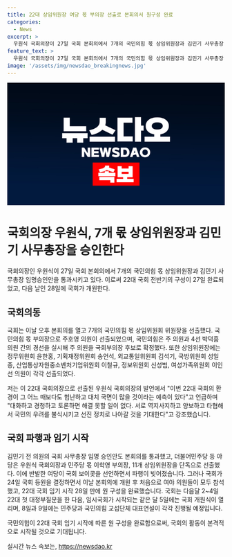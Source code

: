 ```yaml
---
title: 22대 상임위원장 여당 몫 부의장 선출로 본회의서 원구성 완료
categories:
  - News
excerpt: >
  우원식 국회의장이 27일 국회 본회의에서 7개의 국민의힘 몫 상임위원장과 김민기 사무총장 임명승인안을 통과시켰다. 국회는 28일 개원하며, 국민의힘 몫 국회부의장과 7개 상임위원회 위원장을 선출했다. 국민의힘의 주 의원이 국회부의장으로 선출되었고, 국회는 22대 첫 대정부질문 및 대표연설 등의 일정을 준비 중이다. 더불어민주당 등 야당이 보이콧을 선언한 가운데, 국민의힘이 국회 등원을 결정하면서 원 구성이 완료됐다.
feature_text: >
  우원식 국회의장이 27일 국회 본회의에서 7개의 국민의힘 몫 상임위원장과 김민기 사무총장 임명승인안을 통과시켰다. 국회는 28일 개원하며, 국민의힘 몫 국회부의장과 7개 상임위원회 위원장을 선출했다. 국민의힘의 주 의원이 국회부의장으로 선출되었고, 국회는 22대 첫 대정부질문 및 대표연설 등의 일정을 준비 중이다. 더불어민주당 등 야당이 보이콧을 선언한 가운데, 국민의힘이 국회 등원을 결정하면서 원 구성이 완료됐다.
image: '/assets/img/newsdao_breakingnews.jpg'
---
```


<p><img src="/assets/img/newsdao_breakingnews.jpg" alt="pcversion 속보" /></p>

<h1 data-ke-size="size26">국회의장 우원식, 7개 몫 상임위원장과 김민기 사무총장을 승인한다</h1>

<p>국회의장인 우원식이 27일 국회 본회의에서 7개의 국민의힘 몫 상임위원장과 김민기 사무총장 임명승인안을 통과시키고 있다. 이로써 22대 국회 전반기의 구성이 27일 완료되었고, 다음 날인 28일에 국회가 개원한다.</p>

<h2 data-ke-size="size24">국회의동</h2>

<p data-ke-size="size16">국회는 이날 오후 본회의를 열고 7개의 국민의힘 몫 상임위원회 위원장을 선출했다. 국민의힘 몫 부의장으로 주호영 의원이 선출되었으며, 국민의힘은 주 의원과 4선 박덕흠 의원 간의 경선을 실시해 주 의원을 국회부의장 후보로 확정했다. 또한 상임위원장에는 정무위원회 윤한홍, 기획재정위원회 송언석, 외교통일위원회 김석기, 국방위원회 성일종, 산업통상자원중소벤처기업위원회 이철규, 정보위원회 신성범, 여성가족위원회 이인선 의원이 각각 선출되었다.</p>

<p>저는 이 22대 국회의장으로 선출된 우원식 국회의장의 발언에서 "이번 22대 국회의 환경이 그 어느 때보다도 험난하고 대치 국면이 많을 것이라는 예측이 있다"고 언급하며 "대화하고 경청하고 토론하면 해결 못할 일이 없다. 서로 역지사지하고 양보하고 타협해서 국민의 우려를 불식시키고 선진 정치로 나아갈 것을 기대한다"고 강조했습니다.</p>

<h2 data-ke-size="size24">국회 파행과 임기 시작</h2>

<p data-ke-size="size16">김민기 전 의원의 국회 사무총장 임명 승인안도 본회의를 통과했고, 더불어민주당 등 야당은 우원식 국회의장과 민주당 몫 이학영 부의장, 11개 상임위원장을 단독으로 선출했다. 이에 반발한 여당이 국회 보이콧을 선언하면서 파행이 빚어졌습니다. 그러나 국회가 24일 국회 등원을 결정하면서 이날 본회의에 개원 후 처음으로 여야 의원들이 모두 참석했고, 22대 국회 임기 시작 28일 만에 원 구성을 완료했습니다. 국회는 다음달 2~4일 22대 첫 대정부질문을 한 다음, 임시국회가 시작되는 같은 달 5일에는 국회 개원식이 열리며, 8일과 9일에는 민주당과 국민의힘 교섭단체 대표연설이 각각 진행될 예정입니다.</p>

<p>국민의힘이 22대 국회 임기 시작에 따른 원 구성을 완료함으로써, 국회의 활동이 본격적으로 시작될 것으로 기대됩니다.</p>
실시간 뉴스 속보는, <a href="https://newsdao.kr" rel="dofollow">https://newsdao.kr</a>


